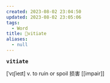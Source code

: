```yaml
---
created: 2023-08-02 23:04:50
updated: 2023-08-02 23:05:06
tags:
  - Word
title: 📖vitiate
aliases:
  - null
---
```


<pre><strong>vitiate</strong></pre>
[ˈvɪʃieɪt]
v. to ruin or spoil 损害
[[impair]]
